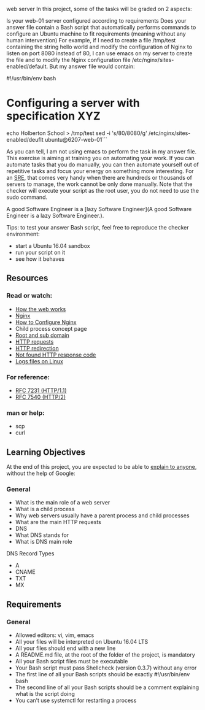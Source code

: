 web server
In this project, some of the tasks will be graded on 2 aspects:

Is your web-01 server configured according to requirements
Does your answer file contain a Bash script that automatically performs commands to configure an Ubuntu machine to fit requirements (meaning without any human intervention) For example, if I need to create a file /tmp/test containing the string hello world and modify the configuration of Nginx to listen on port 8080 instead of 80, I can use emacs on my server to create the file and to modify the Nginx configuration file /etc/nginx/sites-enabled/default.
But my answer file would contain:

#!/usr/bin/env bash
# Configuring a server with specification XYZ
echo Holberton School > /tmp/test
sed -i 's/80/8080/g' /etc/nginx/sites-enabled/deuflt
ubuntu@6207-web-01```

As you can tell, I am not using emacs to perform the task in my answer file. This exercise is aiming at training you on automating your work. If you can automate tasks that you do manually, you can then automate yourself out of repetitive tasks and focus your energy on something more interesting. For an [SRE](https://intranet.aluswe.com/rltoken/Kuf0TD0NtNT4cpcjQixQyw), that comes very handy when there are hundreds or thousands of servers to manage, the work cannot be only done manually. Note that the checker will execute your script as the root user, you do not need to use the sudo command.

A good Software Engineer is a [lazy Software Engineer](A good Software Engineer is a lazy Software Engineer.).

Tips: to test your answer Bash script, feel free to reproduce the checker environment:

- start a Ubuntu 16.04 sandbox
- run your script on it
- see how it behaves

## Resources
### Read or watch:

- [How the web works](https://intranet.aluswe.com/rltoken/6pwq0K_WP0z7Z-81cgq4Tw)
- [Nginx](https://intranet.aluswe.com/rltoken/fcQIepM0PyVAdguYbMO5zA)
- [How to Configure Nginx](https://intranet.aluswe.com/rltoken/2FXL05OpubcXWTdPoRLG6w)
- Child process concept page
- [Root and sub domain](https://intranet.aluswe.com/rltoken/mwC2e0MfFwbKoEQwEOvW7Q)
- [HTTP requests](https://intranet.aluswe.com/rltoken/xm8f0wmBbmY2w44yHrS1aQ)
- [HTTP redirection](https://intranet.aluswe.com/rltoken/zikt1eCDuT_do7x1ZJ3xLQ)
- [Not found HTTP response code](https://intranet.aluswe.com/rltoken/tDNM5xzlBxlLX8RC-IGWsQ)
- [Logs files on Linux](https://intranet.aluswe.com/rltoken/VB0z8ewKgs5iiNLBKJDWqA)
### For reference:

- [RFC 7231 (HTTP/1.1)](https://intranet.aluswe.com/rltoken/ZdY5f3HQY3-mtOH22hv7NQ)
- [RFC 7540 (HTTP/2)](https://intranet.aluswe.com/rltoken/2_nQGwzzEcUdkm2Q8FQruQ)
### man or help:

- scp
- curl
## Learning Objectives
At the end of this project, you are expected to be able to [explain to anyone](https://intranet.aluswe.com/rltoken/fQuFyQj3eq7AYT1v9asxqg), without the help of Google:

### General
- What is the main role of a web server
- What is a child process
- Why web servers usually have a parent process and child processes
- What are the main HTTP requests
- DNS
- What DNS stands for
- What is DNS main role

DNS Record Types
- A
- CNAME
- TXT
- MX

## Requirements
### General
- Allowed editors: vi, vim, emacs
- All your files will be interpreted on Ubuntu 16.04 LTS
- All your files should end with a new line
- A README.md file, at the root of the folder of the project, is mandatory
- All your Bash script files must be executable
- Your Bash script must pass Shellcheck (version 0.3.7) without any error
- The first line of all your Bash scripts should be exactly #!/usr/bin/env bash
- The second line of all your Bash scripts should be a comment explaining what is the script doing
- You can’t use systemctl for restarting a process

